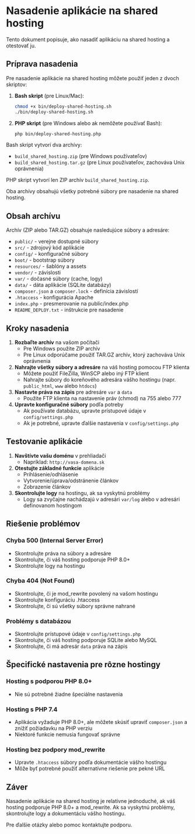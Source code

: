 # Nasadenie aplikácie na shared hosting

Tento dokument popisuje, ako nasadiť aplikáciu na shared hosting a otestovať ju.

## Príprava nasadenia

Pre nasadenie aplikácie na shared hosting môžete použiť jeden z dvoch skriptov:

1. **Bash skript** (pre Linux/Mac):
   ```bash
   chmod +x bin/deploy-shared-hosting.sh
   ./bin/deploy-shared-hosting.sh
   ```

2. **PHP skript** (pre Windows alebo ak nemôžete používať Bash):
   ```bash
   php bin/deploy-shared-hosting.php
   ```

Bash skript vytvorí dva archívy:
- `build_shared_hosting.zip` (pre Windows používateľov)
- `build_shared_hosting.tar.gz` (pre Linux používateľov, zachováva Unix oprávnenia)

PHP skript vytvorí len ZIP archív `build_shared_hosting.zip`.

Oba archívy obsahujú všetky potrebné súbory pre nasadenie na shared hosting.

## Obsah archívu

Archív (ZIP alebo TAR.GZ) obsahuje nasledujúce súbory a adresáre:

- `public/` - verejne dostupné súbory
- `src/` - zdrojový kód aplikácie
- `config/` - konfiguračné súbory
- `boot/` - bootstrap súbory
- `resources/` - šablóny a assets
- `vendor/` - závislosti
- `var/` - dočasné súbory (cache, logy)
- `data/` - dáta aplikácie (SQLite databázy)
- `composer.json` a `composer.lock` - definícia závislostí
- `.htaccess` - konfigurácia Apache
- `index.php` - presmerovanie na public/index.php
- `README_DEPLOY.txt` - inštrukcie pre nasadenie

## Kroky nasadenia

1. **Rozbaľte archív** na vašom počítači
   - Pre Windows použite ZIP archív
   - Pre Linux odporúčame použiť TAR.GZ archív, ktorý zachováva Unix oprávnenia
2. **Nahrajte všetky súbory a adresáre** na váš hosting pomocou FTP klienta
   - Môžete použiť FileZilla, WinSCP alebo iný FTP klient
   - Nahrajte súbory do koreňového adresára vášho hostingu (napr. `public_html`, `www` alebo `htdocs`)
3. **Nastavte práva na zápis** pre adresáre `var` a `data`
   - Použite FTP klienta na nastavenie práv (chmod) na 755 alebo 777
4. **Upravte konfiguračné súbory** podľa potreby
   - Ak používate databázu, upravte prístupové údaje v `config/settings.php`
   - Ak je potrebné, upravte ďalšie nastavenia v `config/settings.php`

## Testovanie aplikácie

1. **Navštívte vašu doménu** v prehliadači
   - Napríklad: `http://vasa-domena.sk`
2. **Otestujte základné funkcie** aplikácie
   - Prihlásenie/odhlásenie
   - Vytvorenie/úprava/odstránenie článkov
   - Zobrazenie článkov
3. **Skontrolujte logy** na hostingu, ak sa vyskytnú problémy
   - Logy sa zvyčajne nachádzajú v adresári `var/log` alebo v adresári definovanom hostingom

## Riešenie problémov

### Chyba 500 (Internal Server Error)
- Skontrolujte práva na súbory a adresáre
- Skontrolujte, či váš hosting podporuje PHP 8.0+
- Skontrolujte logy na hostingu

### Chyba 404 (Not Found)
- Skontrolujte, či je mod_rewrite povolený na vašom hostingu
- Skontrolujte konfiguráciu .htaccess
- Skontrolujte, či sú všetky súbory správne nahrané

### Problémy s databázou
- Skontrolujte prístupové údaje v `config/settings.php`
- Skontrolujte, či váš hosting podporuje SQLite alebo MySQL
- Skontrolujte, či má adresár `data` práva na zápis

## Špecifické nastavenia pre rôzne hostingy

### Hosting s podporou PHP 8.0+
- Nie sú potrebné žiadne špeciálne nastavenia

### Hosting s PHP 7.4
- Aplikácia vyžaduje PHP 8.0+, ale môžete skúsiť upraviť `composer.json` a znížiť požiadavku na PHP verziu
- Niektoré funkcie nemusia fungovať správne

### Hosting bez podpory mod_rewrite
- Upravte `.htaccess` súbory podľa dokumentácie vášho hostingu
- Môže byť potrebné použiť alternatívne riešenie pre pekné URL

## Záver

Nasadenie aplikácie na shared hosting je relatívne jednoduché, ak váš hosting podporuje PHP 8.0+ a mod_rewrite. Ak sa vyskytnú problémy, skontrolujte logy a dokumentáciu vášho hostingu.

Pre ďalšie otázky alebo pomoc kontaktujte podporu.
